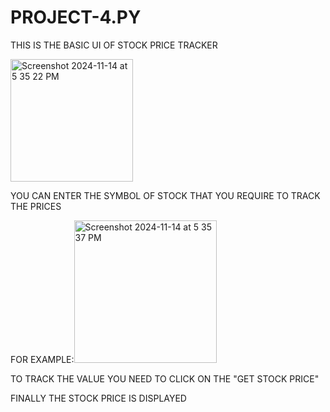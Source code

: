 # PROJECT-4.PY
THIS IS THE BASIC UI OF STOCK PRICE TRACKER



<img width="196" alt="Screenshot 2024-11-14 at 5 35 22 PM" src="https://github.com/user-attachments/assets/68055e12-9c22-40c0-b6ee-81bf103c5a70">



YOU CAN ENTER THE SYMBOL OF STOCK THAT YOU REQUIRE TO TRACK THE PRICES

FOR EXAMPLE:<img width="228" alt="Screenshot 2024-11-14 at 5 35 37 PM" src="https://github.com/user-attachments/assets/c55f08fc-9eaa-48ff-b3eb-c37ef678498f">


TO TRACK THE VALUE YOU NEED TO CLICK ON THE "GET STOCK PRICE" 


FINALLY THE STOCK PRICE IS DISPLAYED 
